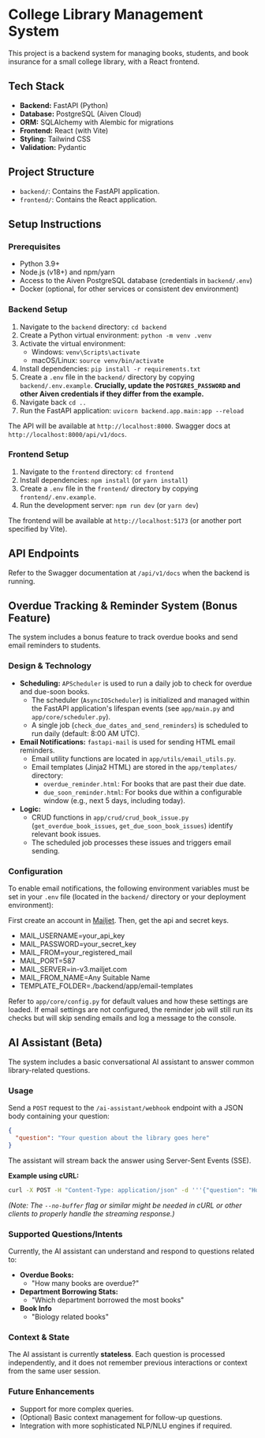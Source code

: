 # College Library Management System

This project is a backend system for managing books, students, and book insurance for a small college library, with a React frontend.

## Tech Stack

- **Backend:** FastAPI (Python)
- **Database:** PostgreSQL (Aiven Cloud)
- **ORM:** SQLAlchemy with Alembic for migrations
- **Frontend:** React (with Vite)
- **Styling:** Tailwind CSS
- **Validation:** Pydantic

## Project Structure

- `backend/`: Contains the FastAPI application.
- `frontend/`: Contains the React application.

## Setup Instructions

### Prerequisites

- Python 3.9+
- Node.js (v18+) and npm/yarn
- Access to the Aiven PostgreSQL database (credentials in `backend/.env`)
- Docker (optional, for other services or consistent dev environment)

### Backend Setup

1.  Navigate to the `backend` directory: `cd backend`
2.  Create a Python virtual environment: `python -m venv .venv`
3.  Activate the virtual environment:
    - Windows: `venv\Scripts\activate`
    - macOS/Linux: `source venv/bin/activate`
4.  Install dependencies: `pip install -r requirements.txt`
5.  Create a `.env` file in the `backend/` directory by copying `backend/.env.example`.
    **Crucially, update the `POSTGRES_PASSWORD` and other Aiven credentials if they differ from the example.**
6. Navigate back `cd ..`
6.  Run the FastAPI application: `uvicorn backend.app.main:app --reload`

The API will be available at `http://localhost:8000`. Swagger docs at `http://localhost:8000/api/v1/docs`.

### Frontend Setup

1.  Navigate to the `frontend` directory: `cd frontend`
2.  Install dependencies: `npm install` (or `yarn install`)
3.  Create a `.env` file in the `frontend/` directory by copying `frontend/.env.example`.
4.  Run the development server: `npm run dev` (or `yarn dev`)

The frontend will be available at `http://localhost:5173` (or another port specified by Vite).

## API Endpoints

Refer to the Swagger documentation at `/api/v1/docs` when the backend is running.

## Overdue Tracking & Reminder System (Bonus Feature)

The system includes a bonus feature to track overdue books and send email reminders to students.

### Design & Technology

- **Scheduling:** `APScheduler` is used to run a daily job to check for overdue and due-soon books.
    - The scheduler (`AsyncIOScheduler`) is initialized and managed within the FastAPI application's lifespan events (see `app/main.py` and `app/core/scheduler.py`).
    - A single job (`check_due_dates_and_send_reminders`) is scheduled to run daily (default: 8:00 AM UTC).
- **Email Notifications:** `fastapi-mail` is used for sending HTML email reminders.
    - Email utility functions are located in `app/utils/email_utils.py`.
    - Email templates (Jinja2 HTML) are stored in the `app/templates/` directory:
        - `overdue_reminder.html`: For books that are past their due date.
        - `due_soon_reminder.html`: For books due within a configurable window (e.g., next 5 days, including today).
- **Logic:**
    - CRUD functions in `app/crud/crud_book_issue.py` (`get_overdue_book_issues`, `get_due_soon_book_issues`) identify relevant book issues.
    - The scheduled job processes these issues and triggers email sending.

### Configuration

To enable email notifications, the following environment variables must be set in your `.env` file (located in the `backend/` directory or your deployment environment):

First create an account in [Mailjet](app.mailjet.com).
Then, get the api and secret keys.
- MAIL_USERNAME=your_api_key
- MAIL_PASSWORD=your_secret_key
- MAIL_FROM=your_registered_mail
- MAIL_PORT=587
- MAIL_SERVER=in-v3.mailjet.com
- MAIL_FROM_NAME=Any Suitable Name
- TEMPLATE_FOLDER=./backend/app/email-templates


Refer to `app/core/config.py` for default values and how these settings are loaded.
If email settings are not configured, the reminder job will still run its checks but will skip sending emails and log a message to the console.


## AI Assistant (Beta)

The system includes a basic conversational AI assistant to answer common library-related questions.

### Usage

Send a `POST` request to the `/ai-assistant/webhook` endpoint with a JSON body containing your question:

```json
{
  "question": "Your question about the library goes here"
}
```

The assistant will stream back the answer using Server-Sent Events (SSE).

**Example using cURL:**

```bash
curl -X POST -H "Content-Type: application/json" -d '''{"question": "How many books are overdue?"}''' http://localhost:8000/ai-assistant/webhook --no-buffer
```

*(Note: The `--no-buffer` flag or similar might be needed in cURL or other clients to properly handle the streaming response.)*

### Supported Questions/Intents

Currently, the AI assistant can understand and respond to questions related to:

*   **Overdue Books:**
    *   "How many books are overdue?"
*   **Department Borrowing Stats:**
    *   "Which department borrowed the most books"
*   **Book Info**
    *   "Biology related books"


### Context & State

The AI assistant is currently **stateless**. Each question is processed independently, and it does not remember previous interactions or context from the same user session.

### Future Enhancements

-   Support for more complex queries.
-   (Optional) Basic context management for follow-up questions.
-   Integration with more sophisticated NLP/NLU engines if required.